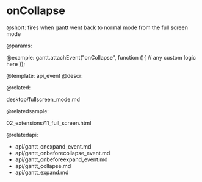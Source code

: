 onCollapse
=============

@short:
	fires when gantt went back to normal mode from the full screen mode

@params:


@example:
gantt.attachEvent("onCollapse", function (){
    // any custom logic here
});

@template:	api_event
@descr:

@related:

desktop/fullscreen_mode.md

@relatedsample:

02_extensions/11_full_screen.html


@relatedapi:

- api/gantt_onexpand_event.md
- api/gantt_onbeforecollapse_event.md
- api/gantt_onbeforeexpand_event.md
- api/gantt_collapse.md
- api/gantt_expand.md
